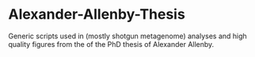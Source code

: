 # Alexander-Allenby-Thesis
Generic scripts used in (mostly shotgun metagenome) analyses and high quality figures from the of the PhD thesis of Alexander Allenby.
